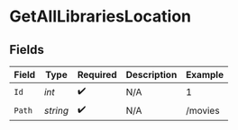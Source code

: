 # GetAllLibrariesLocation


## Fields

| Field              | Type               | Required           | Description        | Example            |
| ------------------ | ------------------ | ------------------ | ------------------ | ------------------ |
| `Id`               | *int*              | :heavy_check_mark: | N/A                | 1                  |
| `Path`             | *string*           | :heavy_check_mark: | N/A                | /movies            |